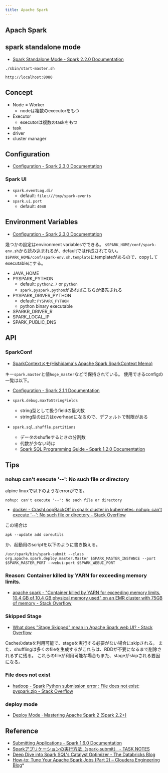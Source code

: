 ```yaml
---
title: Apache Spark
---
```


## Apach Spark

## spark standalone mode
* [Spark Standalone Mode - Spark 2.2.0 Documentation](https://spark.apache.org/docs/latest/spark-standalone.html)

```
./sbin/start-master.sh
```

```
http://localhost:8080
```

## Concept
* Node = Worker
    * nodeは複数のexecutorをもつ
* Executor
    * executorは複数のtaskをもつ
* task
* driver
* cluster manager


## Configuration
* [Configuration - Spark 2.3.0 Documentation](https://spark.apache.org/docs/latest/configuration.html)

### Spark UI
* `spark.eventLog.dir`
    * default: `file:///tmp/spark-events`
* `spark.ui.port`
    * default: `4040`

## Environment Variables
* [Configuration - Spark 2.3.0 Documentation](https://spark.apache.org/docs/latest/configuration.html#environment-variables)

幾つかの設定はenvironment variablesでできる。
`$SPARK_HOME/conf/spark-env.sh`から読み込まれるが、defaultでは作成されてない。
`$SPARK_HOME/conf/spark-env.sh.template`にtemplateがあるので、copyしてexecutableにする。


* JAVA_HOME
* PYSPARK_PYTHON
    * default: `python2.7` or `python`
    * `spark.pyspark.python`があればこちらが優先される
* PYSPARK_DRIVER_PYTHON
    * default: `PYSPARK_PYTHON`
    * python binary executable
* SPARKR_DRIVER_R
* SPARK_LOCAL_IP
* SPARK_PUBLIC_DNS


## API

### SparkConf
* [SparkContextメモ(Hishidama's Apache Spark SparkContext Memo)](http://www.ne.jp/asahi/hishidama/home/tech/scala/spark/SparkContext.html#h_SparkConf)

キー`spark.master`と値`hoge_master`などで保持されている。
使用できるconfigの一覧は以下。

* [Configuration - Spark 2.1.1 Documentation](https://spark.apache.org/docs/latest/configuration.html#available-properties)

* `spark.debug.maxToStringFields`
    * string型として扱うfieldの最大数
    * string型の出力はoverheadになるので、デフォルトで制限がある

* `spark.sql.shuffle.partitions`
    * データのshufleするときの分割数
    * 代数が少ない時は
    * [Spark SQL Programming Guide - Spark 1.2.0 Documentation](https://spark.apache.org/docs/1.2.0/sql-programming-guide.html)

## Tips

### nohup can't execute '--': No such file or directory
alpine linuxで以下のようなerrorがでる。

```
nohup: can't execute '--': No such file or directory
```

* [docker - CrashLoopBackOff in spark cluster in kubernetes: nohup: can't execute '--': No such file or directory - Stack Overflow](https://stackoverflow.com/questions/44661274/crashloopbackoff-in-spark-cluster-in-kubernetes-nohup-cant-execute-no-s)

この場合は

```
apk --update add coreutils
```

か、起動用のscriptを以下のように書き換える。

```
/usr/spark/bin/spark-submit --class org.apache.spark.deploy.master.Master $SPARK_MASTER_INSTANCE --port $SPARK_MASTER_PORT --webui-port $SPARK_WEBUI_PORT
```


### Reason: Container killed by YARN for exceeding memory limits.
* [apache spark - "Container killed by YARN for exceeding memory limits. 10.4 GB of 10.4 GB physical memory used" on an EMR cluster with 75GB of memory - Stack Overflow](https://stackoverflow.com/questions/40781354/container-killed-by-yarn-for-exceeding-memory-limits-10-4-gb-of-10-4-gb-physic)


### Skipped Stage
* [What does "Stage Skipped" mean in Apache Spark web UI? - Stack Overflow](https://stackoverflow.com/questions/34580662/what-does-stage-skipped-mean-in-apache-spark-web-ui)

Cacheのdataを利用可能で、stageを実行する必要がない場合にskipされる。
また、shufflingは多くのfileを生成するがこれらは、RDDが不要になるまで削除されるずに残る。
これらのfileが利用可能な場合もまた、stageがskipされる要因になる。

### File does not exist
* [hadoop - Spark Python submission error : File does not exist: pyspark.zip - Stack Overflow](https://stackoverflow.com/questions/34632617/spark-python-submission-error-file-does-not-exist-pyspark-zip)

### deploy mode
* [Deploy Mode · Mastering Apache Spark 2 (Spark 2.2+)](https://jaceklaskowski.gitbooks.io/mastering-apache-spark/spark-deploy-mode.html)

## Reference
* [Submitting Applications - Spark 1.6.0 Documentation](https://spark.apache.org/docs/1.6.0/submitting-applications.html)
* [Sparkアプリケーションの実行方法（spark-submit） - TASK NOTES](http://www.task-notes.com/entry/20160103/1451810637)
* [Deep Dive into Spark SQL's Catalyst Optimizer - The Databricks Blog](https://databricks.com/blog/2015/04/13/deep-dive-into-spark-sqls-catalyst-optimizer.html)
* [How-to: Tune Your Apache Spark Jobs (Part 2) – Cloudera Engineering Blog](https://blog.cloudera.com/blog/2015/03/how-to-tune-your-apache-spark-jobs-part-2/)* 
